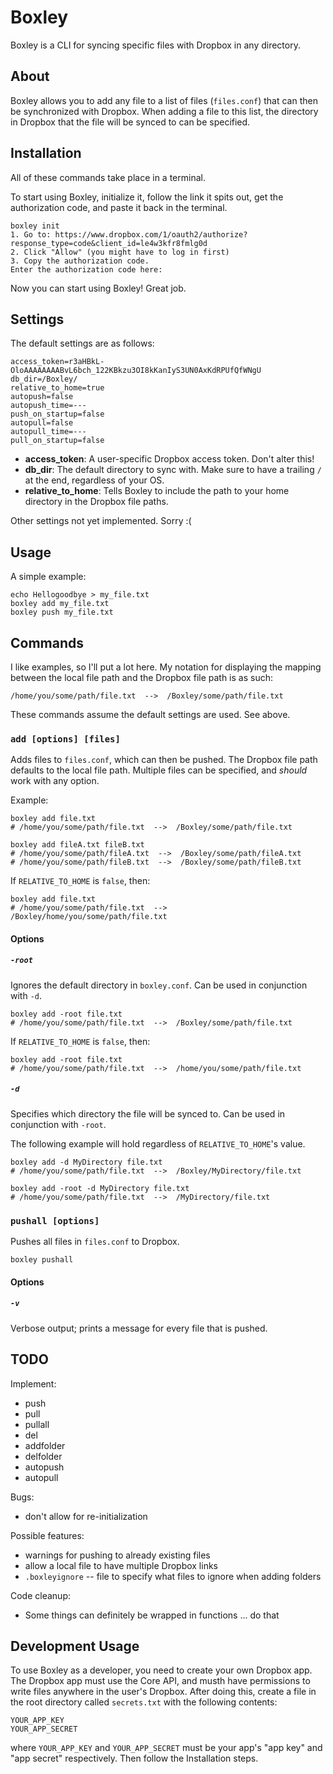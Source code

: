 # Boxley
Boxley is a CLI for syncing specific files with Dropbox in any directory.

## About
Boxley allows you to add any file to a list of files (`files.conf`) that can then be synchronized with Dropbox. When adding a file to this list, the directory in Dropbox that the file will be synced to can be specified.

## Installation
All of these commands take place in a terminal.

To start using Boxley, initialize it, follow the link it spits out, get the authorization code, and paste it back in the terminal. 

```
boxley init
1. Go to: https://www.dropbox.com/1/oauth2/authorize?response_type=code&client_id=le4w3kfr8fmlg0d
2. Click "Allow" (you might have to log in first)
3. Copy the authorization code.
Enter the authorization code here: 
```

Now you can start using Boxley! Great job.

## Settings
The default settings are as follows:

```
access_token=r3aHBkL-OloAAAAAAAABvL6bch_122KBkzu3OI8kKanIyS3UN0AxKdRPUfQfWNgU
db_dir=/Boxley/
relative_to_home=true
autopush=false
autopush_time=---
push_on_startup=false
autopull=false
autopull_time=---
pull_on_startup=false
```

- **access_token**: A user-specific Dropbox access token. Don't alter this!
- **db_dir**: The default directory to sync with. Make sure to have a trailing `/` at the end, regardless of your OS.
- **relative_to_home**: Tells Boxley to include the path to your home directory in the Dropbox file paths.

Other settings not yet implemented. Sorry :(


## Usage
A simple example:

```
echo Hellogoodbye > my_file.txt
boxley add my_file.txt
boxley push my_file.txt
```

## Commands
I like examples, so I'll put a lot here. My notation for displaying the mapping between the local file path and the Dropbox file path is as such:

```
/home/you/some/path/file.txt  -->  /Boxley/some/path/file.txt
```

These commands assume the default settings are used. See above.

### `add [options] [files]`
Adds files to `files.conf`, which can then be pushed. The Dropbox file path defaults to the local file path. Multiple files can be specified, and *should* work with any option.

Example:

```
boxley add file.txt
# /home/you/some/path/file.txt  -->  /Boxley/some/path/file.txt

boxley add fileA.txt fileB.txt
# /home/you/some/path/fileA.txt  -->  /Boxley/some/path/fileA.txt
# /home/you/some/path/fileB.txt  -->  /Boxley/some/path/fileB.txt
```

If `RELATIVE_TO_HOME` is `false`, then:

```
boxley add file.txt
# /home/you/some/path/file.txt  -->  /Boxley/home/you/some/path/file.txt
```

#### Options

##### `-root`
Ignores the default directory in `boxley.conf`. Can be used in conjunction with `-d`.

```
boxley add -root file.txt
# /home/you/some/path/file.txt  -->  /Boxley/some/path/file.txt
```

If `RELATIVE_TO_HOME` is `false`, then:

```
boxley add -root file.txt
# /home/you/some/path/file.txt  -->  /home/you/some/path/file.txt
```

##### `-d`
Specifies which directory the file will be synced to. Can be used in conjunction with `-root`.

The following example will hold regardless of `RELATIVE_TO_HOME`'s value.

```
boxley add -d MyDirectory file.txt
# /home/you/some/path/file.txt  -->  /Boxley/MyDirectory/file.txt

boxley add -root -d MyDirectory file.txt
# /home/you/some/path/file.txt  -->  /MyDirectory/file.txt
```

### `pushall [options]`
Pushes all files in `files.conf` to Dropbox.

```
boxley pushall
```

#### Options
##### `-v`
Verbose output; prints a message for every file that is pushed.

## TODO
Implement:

- push
- pull
- pullall
- del
- addfolder
- delfolder
- autopush
- autopull

Bugs:

- don't allow for re-initialization

Possible features:

- warnings for pushing to already existing files
- allow a local file to have multiple Dropbox links
- `.boxleyignore` -- file to specify what files to ignore when adding folders

Code cleanup:

- Some things can definitely be wrapped in functions ... do that

## Development Usage
To use Boxley as a developer, you need to create your own Dropbox app. The Dropbox app must use the Core API, and musth have permissions to write files anywhere in the user's Dropbox. After doing this, create a file in the root directory called `secrets.txt` with the following contents:

```
YOUR_APP_KEY
YOUR_APP_SECRET
```

where `YOUR_APP_KEY` and `YOUR_APP_SECRET` must be your app's "app key" and "app secret" respectively. Then follow the Installation steps.